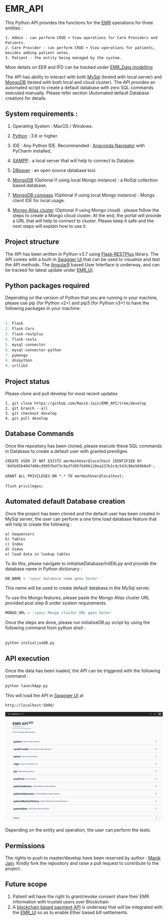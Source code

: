 # EMR_API

This Python API provides the functions for the [EMR](https://en.wikipedia.org/wiki/Electronic_health_record) operations for three entities : 

```
1. Admin - can perform CRUD + View operations for Care Providers and Patients.
2. Care Provider - can perform CRUD + View operations for patients, besides adding patient notes.
3. Patient - the entity being managed by the system. 
```

More details on EER and IFD can be tracked under [EMR_Data modelling](https://github.com/Manik-Jain/CSBC_1010_Data_Modelling)

The API has ability to interact with both [MySql](https://www.mysql.com/) (tested with local server) and [MongoDB](https://www.mongodb.com/) (tested with both local and cloud cluster).
The API provides an automated script to create a default database with zero SQL commands executed manually.
Please refer section (Automated default Database creation) for details.

## System requirements : 

1. Operating System : MacOS / Windows.
2. [Python](https://www.python.org/downloads/) : 3.6 or higher.
3. IDE : Any Python IDE. Recommended : [Anaconda Navigator](https://docs.anaconda.com/anaconda/install/) with PyCharm installed, 
          
4. [XAMPP](https://www.apachefriends.org/download.html) : a local server that will help to connect to Databse. 
          
5. [DBeaver](https://dbeaver.io/download/) : an open source database tool. 
         
6. [MongoDB](https://docs.mongodb.com/manual/tutorial/install-mongodb-on-os-x/) (Optional if using local Mongo instance)  : a NoSql collection based database. 
          
7. [MongoDB compass](https://www.mongodb.com/try/download/compass) (Optional if using local Mongo instance) : Mongo client IDE for local usage. 
8. [Mongo Atlas cluster](https://account.mongodb.com/account/loginn=%2Fv2%2F5f9a0c5e88f39e768ecf1ccd&nextHash=%23metrics%2FreplicaSet%2F5f9a0d7c94d89c1438088962%2Fexplorer%2FloginDetails%2Fusers%2Ffind ) (Optional if using Mongo cloud) : please follow the steps to create a Mongo cloud cluster. 
  At the end, the portal will provide a URL that will help to connect to cluster. Please keep it safe and the next steps will explain how to use it. 

## Project structure

The API has been written in Python v3.7 using [Flask-RESTPlus](https://github.com/python-restx/flask-restx) library.
The API comes with a built-in [Swagger UI](https://swagger.io/tools/swagger-ui/) that can be used to visualise and test the API methods.
The [Angular9](https://angular.io/) based User Interface is underway, and can be tracked for latest update under [EMR_UI](https://github.com/Manik-Jain/EMR_UI).

## Python packages required

Depending on the version of Python that you are running in your machine, please use pip (for Python v2+) and pip3 (for Python v3+) to have the following packages in your machine:

```python

1. Flask
2. Flask-Cors
3. flask-restplus
4. flask-restx
5. mysql-connector
6. mysql-connector-python
7. pymongo
8. dnspython
9. urllib3
```

## Project status

Please clone and pull develop for most recent updates

```
1. git clone https://github.com/Manik-Jain/EMR_API/tree/develop
2. git branch --all
3. git checkout develop
4. git pull develop
```

## Database Commands

Once the repository has been cloned, please execute these SQL commands in Database to create a default user with granted previliges.

```
CREATE USER IF NOT EXISTS emrHashUser@localhost IDENTIFIED BY '045b95b4047406cd995fbdf3c9a3fd95fb496128ea237b1cdc543c96e509b8e9';

GRANT ALL PRIVILEGES ON *.* TO emrHashUser@localhost;

flush privileges;
```

## Automated default Database creation

Once the project has been cloned and the default user has been created in MySql server, the user can perform a one time load database feature that will help to create the following :

```
a) Sequencers
b) Tables
c) Index
d) Views
e) load data in lookup tables
```

To do this, please navigate to initialiseDatabase/initDb.py and provide the database name in Python dictionary : 

```python
DB_NAME = '<your database name goes here>'
```
This name will be used to create default database in the MySql server.

To use the Mongo features, please paste the Mongo Atlas cluster URL provided post step 8 under system requirements.

```python
MONGO_URL = '<your Mongo cluster URL goes here>'
```

Once the steps are done, please run initialiseDB.py script by using the following command from python shell :

```python

python initialiseDB.py
```

## API execution

Once the data has been loaded, the API can be triggered with the following command : 

```python
python launchApp.py
```
This will load the API in [Swagger UI](https://swagger.io/tools/swagger-ui/) at 

```
http://localhost:5000/
```

![Index](https://github.com/Manik-Jain/EMR_API/blob/develop/images/Index.png)

Depending on the entity and operation, the user can perform the tests.

## Permissions
The rights to push to master/develop have been reserved by author : [Manik Jain](https://github.com/Manik-Jain).
Kindly fork the repository and raise a pull request to contribute to the project.

## Future scope

1. Patient will have the right to grant/revoke consent share their EMR information with trusted users over Blockchain
2. A [blockchain based payment API](https://github.com/Manik-Jain/eth-payment-gateway) is underway that will be integrated with the [EMR_UI](https://github.com/Manik-Jain/EMR_UI) so as to enable Ether based bill settlements.
